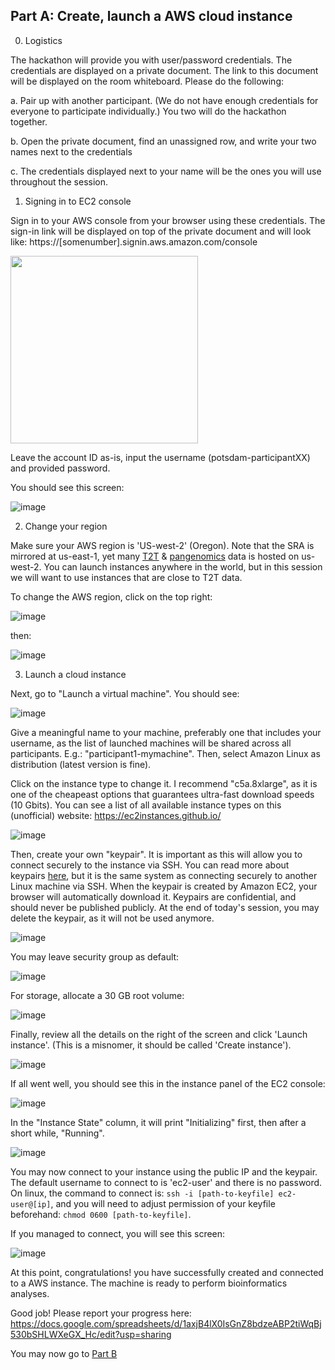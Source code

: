 ## Part A: Create, launch a AWS cloud instance

0. Logistics

The hackathon will provide you with user/password credentials.
The credentials are displayed on a private document.
The link to this document will be displayed on the room whiteboard.
Please do the following:

a. Pair up with another participant. (We do not have enough credentials for everyone to participate individually.) You two will do the hackathon together.

b. Open the private document, find an unassigned row, and write your two names next to the credentials

c. The credentials displayed next to your name will be the ones you will use throughout the session.

1. Signing in to EC2 console

Sign in to your AWS console from your browser using these credentials.
The sign-in link will be displayed on top of the private document and will look like: https://[somenumber].signin.aws.amazon.com/console

<img src="https://user-images.githubusercontent.com/1218301/185639392-8e1aae31-4c34-4c13-b5d5-333c48b0f141.png" width=300>

Leave the account ID as-is, input the username (potsdam-participantXX) and provided password.

You should see this screen:

![image](https://user-images.githubusercontent.com/1218301/185641343-6be184ad-ef9d-4a48-b7e2-b6aa5640cd4c.png)

2. Change your region

Make sure your AWS region is 'US-west-2' (Oregon). Note that the SRA is mirrored at us-east-1, yet many [T2T](https://github.com/marbl/CHM13) & [pangenomics](https://github.com/human-pangenomics/HG002_Data_Freeze_v1.0) data is hosted on us-west-2. You can launch instances anywhere in the world, but in this session we will want to use instances that are close to T2T data.

To change the AWS region, click on the top right:

![image](https://user-images.githubusercontent.com/1218301/185642305-ca474650-c008-4b31-8ef3-ec9e8b4b8e19.png)

then:

![image](https://user-images.githubusercontent.com/1218301/188676607-f788a8f1-e2a1-447d-b64e-55791cb643f8.png)


3. Launch a cloud instance

Next, go to "Launch a virtual machine". You should see:

![image](https://user-images.githubusercontent.com/1218301/185641472-a3a1251a-9f03-4508-8f00-36422820656d.png)

Give a meaningful name to your machine, preferably one that includes your username, as the list of launched machines will be shared across all participants. E.g.: "participant1-mymachine". Then, select Amazon Linux as distribution (latest version is fine).

Click on the instance type to change it. I recommend "c5a.8xlarge", as it is one of the cheapeast options that guarantees ultra-fast download speeds (10 Gbits). You can see a list of all available instance types on this (unofficial) website: https://ec2instances.github.io/

![image](https://user-images.githubusercontent.com/1218301/185644210-89c943df-8d5a-4a9a-8435-cda9fe92f28d.png)

Then, create your own "keypair". It is important as this will allow you to connect securely to the instance via SSH. You can read more about keypairs [here](https://docs.aws.amazon.com/AWSEC2/latest/UserGuide/ec2-key-pairs.html), but it is the same system as connecting securely to another Linux machine via SSH. When the keypair is created by Amazon EC2, your browser will automatically download it. Keypairs are confidential, and should never be published publicly. At the end of today's session, you may delete the keypair, as it will not be used anymore.

![image](https://user-images.githubusercontent.com/1218301/185644300-9eef49cf-0ed8-406f-b8fd-97cdf484a1b9.png)

You may leave security group as default:

![image](https://user-images.githubusercontent.com/1218301/185644401-8bb8460d-777d-47a1-b265-1c4d1b4bcfd4.png)

For storage, allocate a 30 GB root volume:

![image](https://user-images.githubusercontent.com/1218301/185644922-931504a4-f73c-48e7-9c10-dd09b62700f2.png)

Finally, review all the details on the right of the screen and click 'Launch instance'. (This is a misnomer, it should be called 'Create instance').

![image](https://user-images.githubusercontent.com/1218301/185645086-67cfe340-9463-4e5c-87f2-8e73a05ca9b0.png)

If all went well, you should see this in the instance panel of the EC2 console:

![image](https://user-images.githubusercontent.com/1218301/188714992-79e55a79-5f8d-4d55-87e5-e5f36fe6467c.png)

In the "Instance State" column, it will print "Initializing" first, then after a short while, "Running". 

![image](https://user-images.githubusercontent.com/1218301/188686662-b279a6a0-d342-4547-ba32-c28cd524fd7a.png)

You may now connect to your instance using the public IP and the keypair. The default username to connect to is 'ec2-user' and there is no password. On linux, the command to connect is:  ```ssh -i [path-to-keyfile] ec2-user@[ip]```, and you will need to adjust permission of your keyfile beforehand: ```chmod 0600 [path-to-keyfile]```.

If you managed to connect, you will see this screen:

![image](https://user-images.githubusercontent.com/1218301/185646720-adfd54b7-b126-4891-9c71-4b2d2bbb0f19.png)

At this point, congratulations! you have successfully created and connected to a AWS instance. The machine is ready to perform bioinformatics analyses.

Good job! Please report your progress here: https://docs.google.com/spreadsheets/d/1axjB4lX0IsGnZ8bdzeABP2tiWqBj530bSHLWXeGX_Hc/edit?usp=sharing

You may now go to [Part B](https://github.com/rchikhi/2022-pangenome-aws/blob/main/PartB.md)
